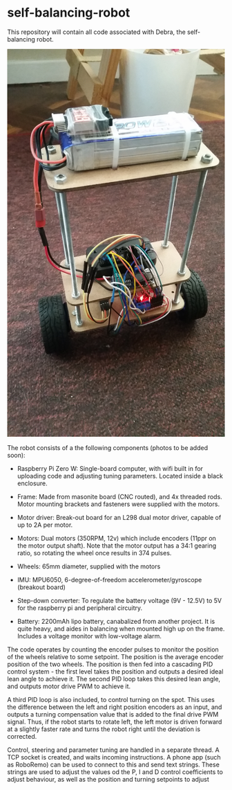 # self-balancing-robot

This repository will contain all code associated with Debra, the self-balancing robot. 

![Photo](https://github.com/MProx/self-balancing-robot/blob/master/Robot.jpg)

The robot consists of a the following components (photos to be added soon):

* Raspberry Pi Zero W: Single-board computer, with wifi built in for uploading code and adjusting tuning parameters. Located inside a black enclosure.

* Frame: Made from masonite board (CNC routed), and 4x threaded rods. Motor mounting brackets and fasteners were supplied with the motors.

* Motor driver: Break-out board for an L298 dual motor driver, capable of up to 2A per motor.

* Motors: Dual motors (350RPM, 12v) which include encoders (11ppr on the motor output shaft). Note that the motor output has a 34:1 gearing ratio, so rotating the wheel once results in 374 pulses.

* Wheels: 65mm diameter, supplied with the motors

* IMU: MPU6050, 6-degree-of-freedom accelerometer/gyroscope (breakout board)

* Step-down converter: To regulate the battery voltage (9V - 12.5V) to 5V for the raspberry pi and peripheral circuitry.

* Battery: 2200mAh lipo battery, canabalized from another project. It is quite heavy, and aides in balancing when mounted high up on the frame. Includes a voltage monitor with low-voltage alarm.

The code operates by counting the encoder pulses to monitor the position of the wheels relative to some setpoint. The position is the average encoder position of the two wheels. The position is then fed into a cascading PID control system - the first level takes the position and outputs a desired ideal lean angle to achieve it. The second PID loop takes this desired lean angle, and outputs motor drive PWM to achieve it.

A third PID loop is also included, to control turning on the spot. This uses the difference between the left and right position encoders as an input, and outputs a turning compensation value that is added to the final drive PWM signal. Thus, if the robot starts to rotate left, the left motor is driven forward at a slightly faster rate and turns the robot right until the deviation is corrected.

Control, steering and parameter tuning are handled in a separate thread. A TCP socket is created, and waits incoming instructions. A phone app (such as RoboRemo) can be used to connect to this and send text strings. These strings are used to adjust the values od the P, I and D control coefficients to adjust behaviour, as well as the position and turning setpoints to adjust 
